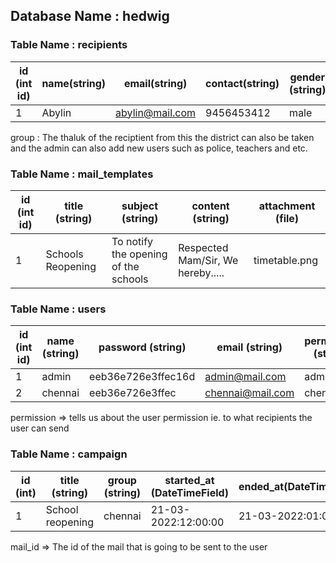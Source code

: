 ## Database Name : hedwig

### Table Name : recipients


| id (int id) | name(string) | email(string)   | contact(string) | gender (string) | dob(DateField) | group (string) |
| ----------- | ------------ | --------------- | --------------- | --------------- | -------------- | -------------- |
| 1           | Abylin       | abylin@mail.com | 9456453412      | male            | 22-04-2002     | thovali        | 

group : The thaluk of the reciptient from this the district can also be taken and the admin can also add new users such as police, teachers and etc.

### Table Name : mail_templates

| id (int id) | title (string)    | subject (string)                     | content (string)                  | attachment (file) |
| ----------- | ----------------- | ------------------------------------ | --------------------------------- | ----------------- |
| 1           | Schools Reopening | To notify the opening of the schools | Respected Mam/Sir, We hereby..... | timetable.png     | 

### Table Name : users

| id (int id) | name (string) | password (string)  | email (string)   | permission (string) |
| ----------- | ------------- | ------------------ | ---------------- | ------------------- |
| 1           | admin         | eeb36e726e3ffec16d | admin@mail.com   | admin               |
| 2           | chennai       | eeb36e726e3ffec    | chennai@mail.com | chennai             | 

 permission => tells us about the user permission ie. to what recipients the user can send 

### Table Name :  campaign

| id (int) | title (string)   | group (string) | started_at (DateTimeField) | ended_at(DateTimeField) | total_mail (int) | mail_sent (int) | status (string) | mail_id |
| -------- | ---------------- | -------------- | -------------------------- | ----------------------- | ---------------- | --------------- | --------------- | ------- |
| 1        | School reopening | chennai        | 21-03-2022:12:00:00        | 21-03-2022:01:00:00     | 456000           | 456000          | completed       | 1       | 

mail_id => The id of the mail that is going to be sent to the user